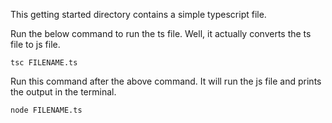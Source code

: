 This getting started directory contains a simple typescript file.

Run the below command to run the ts file. Well, it actually converts the ts file to js file.
```
tsc FILENAME.ts
```

Run this command after the above command. It will run the js file and prints the output in the terminal.
```
node FILENAME.ts
```
